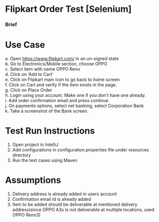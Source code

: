 # Flipkart Order Test [Selenium]
### Brief
# Use Case
a. Open https://www.flipkart.com/ in an un-signed state<br>
b. Go to Electronics/Mobile section, choose OPPO<br>
c. Select item with name OPPO Reno<br>
d. Click on ‘Add to Cart’<br>
e. Click on Flipkart main icon to go back to home screen<br>
f. Click on Cart and verify if the item exists in the page.<br>
g. Click on Place Order<br>
h. Login using your account. Make one if you don't have one already.<br>
i. Add order confirmation email and press continue<br>
j. On payments options, select net banking, select Corporation Bank<br>
k. Take a screenshot of the Bank screen.<br>

# Test Run Instructions<br/>
1. Open project in IntelliJ
2. Add configurations in configuration.properties file under resources directory
2. Run the test cases using Maven

# Assumptions
1. Delivery address is already added in users account
2. Confirmation email id is already added
3. Item to be added should be deliverable at mentioned delivery address(since OPPO A3s is not deliverable at multiple locations, used OPPO Reno3)